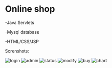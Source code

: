 # Online shop

-Java Servlets

-Mysql database

-HTML/CSS/JSP

Screnshots:

![login](https://user-images.githubusercontent.com/16061552/59315829-1973aa00-8cc4-11e9-9405-67c74454c936.png)
![admin](https://user-images.githubusercontent.com/16061552/59315826-1973aa00-8cc4-11e9-9d06-77b8fe45203a.png)
![status](https://user-images.githubusercontent.com/16061552/59315825-18db1380-8cc4-11e9-931b-c426ff54eb5e.png)
![modify](https://user-images.githubusercontent.com/16061552/59315824-18db1380-8cc4-11e9-9df4-c55b094e9289.png)
![buy](https://user-images.githubusercontent.com/16061552/59315827-1973aa00-8cc4-11e9-960f-818df13a5e65.png)
![chart](https://user-images.githubusercontent.com/16061552/59315828-1973aa00-8cc4-11e9-839f-383d33bedc25.png)
